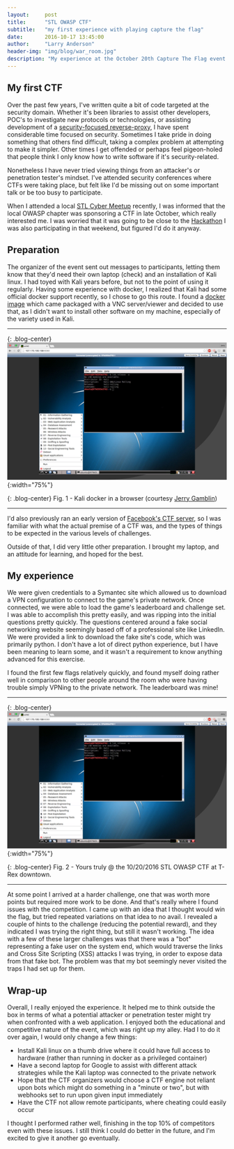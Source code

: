 ```yaml
---
layout:     post
title:      "STL OWASP CTF"
subtitle:   "my first experience with playing capture the flag"
date:       2016-10-17 13:45:00
author:     "Larry Anderson"
header-img: "img/blog/war_room.jpg"
description: "My experience at the October 20th Capture The Flag event put on by the St. Louis OWASP chapter."
---
```


## My first CTF
Over the past few years, I've written quite a bit of code targeted at the security domain. Whether it's been libraries to assist other developers, POC's to investigate new protocols or technologies, or assisting development of a [security-focused reverse-proxy](https://github.com/ocelotconsulting/ocelot), I have spent considerable time focused on security. Sometimes I take pride in doing something that others find difficult, taking a complex problem at attempting to make it simpler. Other times I get offended or perhaps feel pigeon-holed that people think I only know how to write software if it's security-related.

Nonetheless I have never tried viewing things from an attacker's or penetration tester's mindset. I've attended security conferences where CTFs were taking place, but felt like I'd be missing out on some important talk or be too busy to participate.

When I attended a local [STL Cyber Meetup](https://www.meetup.com/STL-CYBER-Meetup/) recently, I was informed that the local OWASP chapter was sponsoring a CTF in late October, which really interested me. I was worried that it was going to be close to the [Hackathon](https://globalhack.org/globalhack-vi/) I was also participating in that weekend, but figured I'd do it anyway.

## Preparation
The organizer of the event sent out messages to participants, letting them know that they'd need their own laptop (check) and an installation of Kali linux. I had toyed with Kali years before, but not to the point of using it regularly. Having some experience with docker, I realized that Kali had some official docker support recently, so I chose to go this route. I found a [docker image](https://hub.docker.com/r/jgamblin/kalibrowser-lxde/) which came packaged with a VNC server/viewer and decided to use that, as I didn't want to install other software on my machine, especially of the variety used in Kali.

---

{: .blog-center}
![Kali docker in browser](/img/blog/2016-10-27-stl-owasp-ctf/kali-browser.png){:width="75%"}

{: .blog-center}
Fig. 1 - Kali docker in a browser (courtesy [Jerry Gamblin](http://jerrygamblin.com/))

---

I'd also previously ran an early version of [Facebook's CTF server](https://github.com/facebook/fbctf), so I was familiar with what the actual premise of a CTF was, and the types of things to be expected in the various levels of challenges.

Outside of that, I did very little other preparation. I brought my laptop, and an attitude for learning, and hoped for the best.

## My experience
We were given credentials to a Symantec site which allowed us to download a VPN configuration to connect to the game's private network. Once connected, we were able to load the game's leaderboard and challenge set. I was able to accomplish this pretty easily, and was ripping into the initial questions pretty quickly. The questions centered around a fake social networking website seemingly based off of a professional site like LinkedIn. We were provided a link to download the fake site's code, which was primarily python. I don't have a lot of direct python experience, but I have been meaning to learn some, and it wasn't a requirement to know anything advanced for this exercise.

I found the first few flags relatively quickly, and found myself doing rather well in comparison to other people around the room who were having trouble simply VPNing to the private network. The leaderboard was mine!

---

{: .blog-center}
![Yours Truly](/img/blog/2016-10-27-stl-owasp-ctf/kali-browser.png){:width="75%"}

{: .blog-center}
Fig. 2 - Yours truly @ the 10/20/2016 STL OWASP CTF at T-Rex downtown.

---

At some point I arrived at a harder challenge, one that was worth more points but required more work to be done. And that's really where I found issues with the competition. I came up with an idea that I thought would win the flag, but tried repeated variations on that idea to no avail. I revealed a couple of hints to the challenge (reducing the potential reward), and they indicated I was trying the right thing, but still it wasn't working. The idea with a few of these larger challenges was that there was a "bot" representing a fake user on the system end, which would traverse the links and Cross Site Scripting (XSS) attacks I was trying, in order to expose data from that fake bot. The problem was that my bot seemingly never visited the traps I had set up for them.

## Wrap-up
Overall, I really enjoyed the experience. It helped me to think outside the box in terms of what a potential attacker or penetration tester might try when confronted with a web application. I enjoyed both the educational and competitive nature of the event, which was right up my alley. Had I to do it over again, I would only change a few things:

* Install Kali linux on a thumb drive where it could have full access to hardware (rather than running in docker as a privileged container)
* Have a second laptop for Google to assist with different attack strategies while the Kali laptop was connected to the private network
* Hope that the CTF organizers would choose a CTF engine not reliant upon bots which might do something in a "minute or two", but with webhooks set to run upon given input immediately
* Have the CTF not allow remote participants, where cheating could easily occur

I thought I performed rather well, finishing in the top 10% of competitors even with these issues. I still think I could do better in the future, and I'm excited to give it another go eventually.
